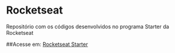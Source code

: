 # Rocketseat
Repositório com os códigos desenvolvidos no programa Starter da Rocketseat

##Acesse em: [Rocketseat Starter](https://skylab.rocketseat.com.br/)
